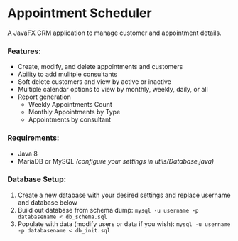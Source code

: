 # Appointment Scheduler

A JavaFX CRM application to manage customer and appointment details.

### Features:
- Create, modify, and delete appointments and customers
- Ability to add mulitple consultants
- Soft delete customers and view by active or inactive
- Multiple calendar options to view by monthly, weekly, daily, or all
- Report generation
	- Weekly Appointments Count
	- Monthly Appointments by Type
	- Appointments by consultant

### Requirements:
- Java 8
- MariaDB or MySQL *(configure your settings in utils/Database.java)*

### Database Setup:
1. Create a new database with your desired settings and replace username and database below
2. Build out database from schema dump:
`mysql -u username -p databasename < db_schema.sql`
3. Populate with data (modify users or data if you wish):
`mysql -u username -p databasename < db_init.sql`
